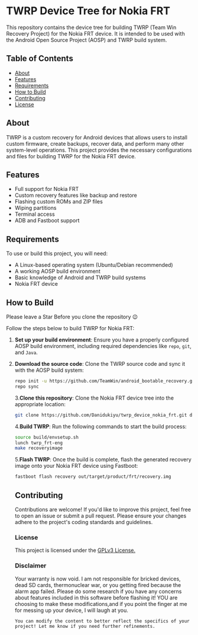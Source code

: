 # TWRP Device Tree for Nokia FRT

This repository contains the device tree for building TWRP (Team Win Recovery Project) for the Nokia FRT device. It is intended to be used with the Android Open Source Project (AOSP) and TWRP build system.

## Table of Contents
- [About](#about)
- [Features](#features)
- [Requirements](#requirements)
- [How to Build](#how-to-build)
- [Contributing](#contributing)
- [License](#license)

## About
TWRP is a custom recovery for Android devices that allows users to install custom firmware, create backups, recover data, and perform many other system-level operations. This project provides the necessary configurations and files for building TWRP for the Nokia FRT device.

## Features
- Full support for Nokia FRT
- Custom recovery features like backup and restore
- Flashing custom ROMs and ZIP files
- Wiping partitions
- Terminal access
- ADB and Fastboot support

## Requirements
To use or build this project, you will need:
- A Linux-based operating system (Ubuntu/Debian recommended)
- A working AOSP build environment
- Basic knowledge of Android and TWRP build systems
- Nokia FRT device

## How to Build
Please leave a Star Before you clone the repository :wink:

Follow the steps below to build TWRP for Nokia FRT:

1. **Set up your build environment**:
   Ensure you have a properly configured AOSP build environment, including required dependencies like `repo`, `git`, and `Java`.
2. **Download the source code**:
   Clone the TWRP source code and sync it with the AOSP build system:
   
   ```bash
   repo init -u https://github.com/TeamWin/android_bootable_recovery.git -b twrp-12.1
   repo sync
   ```
   3.**Clone this repository**: 
  Clone the Nokia FRT device tree into the appropriate location:

   ```bash
   git clone https://github.com/Danidukiyu/twrp_device_nokia_frt.git device/nokia/frt
   ```
   4.**Build TWRP**:
  Run the following commands to start the build process:

   ```bash
   source build/envsetup.sh
   lunch twrp_frt-eng
   make recoveryimage
    ```
   5.**Flash TWRP**: 
  Once the build is complete, flash the generated recovery image onto your Nokia FRT device using Fastboot:

    ```bash
   fastboot flash recovery out/target/product/frt/recovery.img
    ```

    ## Contributing
   Contributions are welcome! If you'd like to improve this project, feel free to open an issue or submit a pull request. Please ensure your changes adhere to the project's coding standards and guidelines.

   ### License
   This project is licensed under the [GPLv3 License.](https://www.gnu.org/licenses/gpl-3.0.html)

   ### Disclaimer
    Your warranty is now void. I am not responsible for bricked devices, dead SD cards, thermonuclear war, or you getting fired because the alarm app failed. Please do some research if you have any concerns about features included in this software before flashing it! YOU are choosing to make these modifications,and if you point the finger at me for messing up your device, I will laugh at you.
      ```Code
      You can modify the content to better reflect the specifics of your project! Let me know if you need further refinements.
      ```
       
